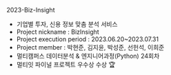 2023-Biz-Insight
- 기업별 투자, 신용 정보 맞춤 분석 서비스
- Project nickname : BizInsight
- Project execution period : 2023.06.20~2023.07.31
- Project member : 박현준, 김지윤, 박성준, 선헌석, 이희준
- 멀티캠퍼스 데이터분석 & 엔지니어과정(Python) 24회차
- 멀티잇 파이널 프로젝트 우수상 수상 🏆
